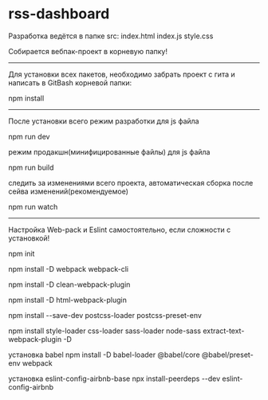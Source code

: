 # rss-dashboard
Разработка ведётся в папке src:
index.html
index.js
style.css

Собирается вебпак-проект в корневую папку!

__________________________________________________

Для установки всех пакетов, необходимо забрать проект с гита и написать в GitBash корневой папки:

npm install
__________________________________________________

После установки всего
режим разработки для js файла

npm run dev

режим продакшн(минифицированные файлы) для js файла

npm run build

следить за изменениями всего проекта, автоматическая сборка после сейва изменений(рекомендуемое)

npm run watch

__________________________________________________
Настройка Web-pack и Eslint самостоятельно, если сложности с установкой!

npm init

npm install -D webpack webpack-cli

npm install -D clean-webpack-plugin

npm install -D html-webpack-plugin

npm install --save-dev postcss-loader postcss-preset-env

npm install style-loader css-loader sass-loader node-sass extract-text-webpack-plugin -D

установка babel
npm install -D babel-loader @babel/core @babel/preset-env webpack

установка eslint-config-airbnb-base
npx install-peerdeps --dev eslint-config-airbnb

